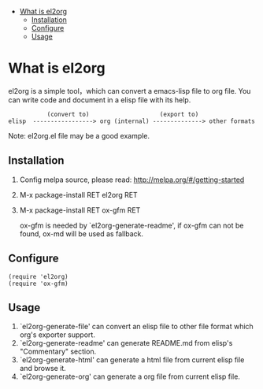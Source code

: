- [What is el2org](#org08892f7)
  - [Installation](#org4b228c6)
  - [Configure](#org66d8165)
  - [Usage](#org3dd558b)


<a id="org08892f7"></a>

# What is el2org

el2org is a simple tool，which can convert a emacs-lisp file to org file. You can write code and document in a elisp file with its help.

               (convert to)                    (export to)
    elisp  -----------------> org (internal) --------------> other formats

Note: el2org.el file may be a good example.


<a id="org4b228c6"></a>

## Installation

1.  Config melpa source, please read: <http://melpa.org/#/getting-started>
2.  M-x package-install RET el2org RET
3.  M-x package-install RET ox-gfm RET

    ox-gfm is needed by \`el2org-generate-readme', if ox-gfm can not be found, ox-md will be used as fallback.


<a id="org66d8165"></a>

## Configure

    (require 'el2org)
    (require 'ox-gfm)


<a id="org3dd558b"></a>

## Usage

1.  \`el2org-generate-file' can convert an elisp file to other file format which org's exporter support.
2.  \`el2org-generate-readme' can generate README.md from elisp's "Commentary" section.
3.  \`el2org-generate-html' can generate a html file from current elisp file and browse it.
4.  \`el2org-generate-org' can generate a org file from current elisp file.